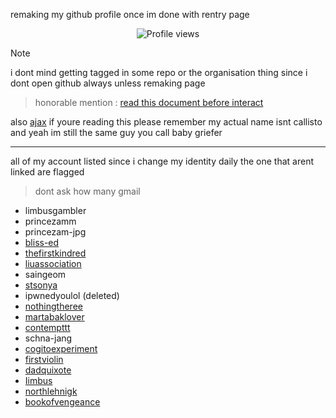 remaking my github profile once im done with rentry page

<p align="center">
  <img src="https://komarev.com/ghpvc/?username=Iimbus&label=awesome+people&color=F3EECD&style=flat" alt="Profile views"/>
</p>

> [!NOTE]
>
>  i dont mind getting tagged in some repo or the organisation thing since i dont open github always unless remaking page
>
> > honorable mention : [read this document before interact](https://docs.google.com/document/d/1FufzyW8OAQeWEjzJEuRBnlB9mAhXNfd1S8X5p0WMMqg/edit?tab=t.0)

also [ajax](https://github.com/meidemumsancho) if youre reading this please remember my actual name isnt callisto and yeah im still the same guy you call baby griefer

___

all of my account listed since i change my identity daily the one that arent linked are flagged
> dont ask how many gmail

- limbusgambler
- princezamm
- princezam-jpg
- [bliss-ed](https://github.com/bliss-ed)
- [thefirstkindred](https://github.com/thefirstkindred)
- [liuassociation](https://github.com/liuassociation)
- saingeom
- [stsonya](https://github.com/stsonya)
- ipwnedyoulol (deleted)
- [nothingtheree](https://github.com/nothingtheree)
- [martabaklover](https://github.com/martabaklover)
- [contempttt](https://github.com/contempttt)
- schna-jang
- [cogitoexperiment](https://github.com/cogitoexperiment)
- [firstviolin](https://github.com/firstviolin)
- [dadquixote](https://github.com/dadquixote)
- [Iimbus](https://github.com/Iimbus)
- [northlehnigk](https://github.com/northlehnigk)
- [bookofvengeance](https://github.com/bookofvengeance)
